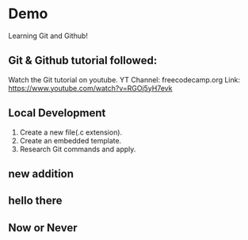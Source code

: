  # Demo

Learning Git and Github!

## Git & Github tutorial followed:

Watch the Git tutorial on youtube.
YT Channel: freecodecamp.org
Link: https://www.youtube.com/watch?v=RGOj5yH7evk

## Local Development

1. Create a new file(.c extension).
2. Create an embedded template.
3. Research Git commands and apply.

## new addition
## hello there

## Now or Never
